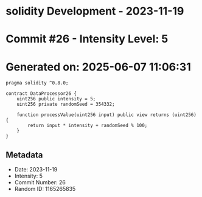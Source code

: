 ﻿# solidity Development - 2023-11-19
# Commit #26 - Intensity Level: 5
# Generated on: 2025-06-07 11:06:31
```solidity
pragma solidity ^0.8.0;

contract DataProcessor26 {
    uint256 public intensity = 5;
    uint256 private randomSeed = 354332;

    function processValue(uint256 input) public view returns (uint256) {
        return input * intensity + randomSeed % 100;
    }
}
```
## Metadata
- Date: 2023-11-19
- Intensity: 5
- Commit Number: 26
- Random ID: 1165265835
